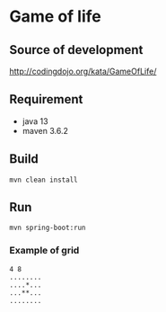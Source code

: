 # Game of life

## Source of development

http://codingdojo.org/kata/GameOfLife/

## Requirement

* java 13
* maven 3.6.2

## Build

```shell script
mvn clean install
```

## Run

```shell script
mvn spring-boot:run
```

### Example of grid

```shell script
4 8
........
....*...
...**...
........
```
